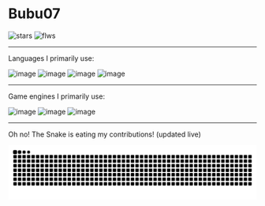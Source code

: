 # Bubu07

<img width="100" height="50" alt="stars" src="https://img.shields.io/github/stars/bubu07codes?style=for-the-badge" />                                                                                                                   <img width="132" height="70" alt="flws" src="https://img.shields.io/github/followers/bubu07codes?style=for-the-badge" />

***

Languages I primarily use:

<img width="50" height="50" alt="image" src="https://github.com/user-attachments/assets/6911e929-d665-4f22-a4c5-f3a7c58544fb" />

<img width="50" height="50" alt="image" src="https://github.com/user-attachments/assets/d2fc9ab6-3478-4aff-bade-07f3f7b18967" />

<img width="50" height="50" alt="image" src="https://github.com/user-attachments/assets/2b11196b-6808-42a1-b209-39fab1dfcf18" />

<img width="50" height="50" alt="image" src="https://github.com/user-attachments/assets/c0dce595-2309-46df-ad3b-ea4832f69fac" />

***

Game engines I primarily use:

<img width="50" height="50" alt="image" src="https://github.com/user-attachments/assets/7e6cb456-5d09-48e2-b8fc-597e3116d137" />

<img width="50" height="50" alt="image" src="https://github.com/user-attachments/assets/9388eadc-4ff7-49a0-b5fd-f0c594da1b1c" />

<img width="50" height="50" alt="image" src="https://github.com/user-attachments/assets/d7d22b59-aed1-446e-8984-d54342b63970" />


***
Oh no! The Snake is eating my contributions! (updated live)

<picture>
  <source media="(prefers-color-scheme: dark)" srcset="https://raw.githubusercontent.com/bubu07codes/bubu07codes/output/github-contribution-grid-snake-dark.svg">
  <source media="(prefers-color-scheme: light)" srcset="https://raw.githubusercontent.com/bubu07codes/bubu07codes/output/github-contribution-grid-snake.svg">
  <img alt="github contribution grid snake animation" src="https://raw.githubusercontent.com/bubu07codes/bubu07codes/output/github-contribution-grid-snake.svg">
</picture>
